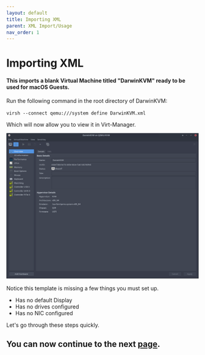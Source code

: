 ```yaml
---
layout: default
title: Importing XML
parent: XML Import/Usage
nav_order: 1
---
```


# Importing XML
#### This imports a blank Virtual Machine titled "DarwinKVM" ready to be used for macOS Guests.

Run the following command in the root directory of DarwinKVM:

``virsh --connect qemu:///system define DarwinKVM.xml``

Which will now allow you to view it in Virt-Manager.

<p align="center">
  <img src="../../../assets/VManTemplateImport.png">
</p>

Notice this template is missing a few things you must set up.

- Has no default Display
- Has no drives configured
- Has no NIC configured

Let's go through these steps quickly.

## You can now continue to the next <a href="../01-ConfigDisplay">page</a>.
